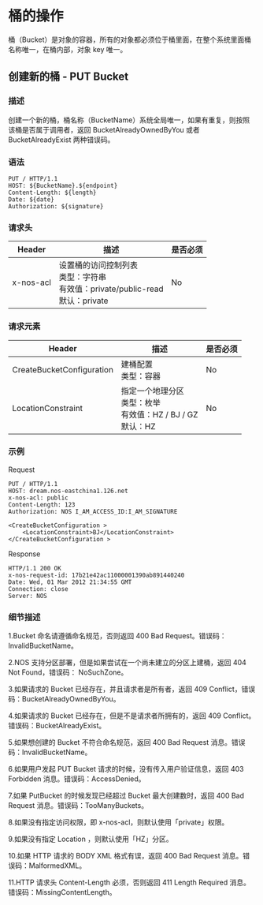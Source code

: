 # 桶的操作

桶（Bucket）是对象的容器，所有的对象都必须位于桶里面，在整个系统里面桶名称唯一，在桶内部，对象 key 唯一。

## 创建新的桶 - PUT Bucket
### 描述
创建一个新的桶，桶名称（BucketName）系统全局唯一，如果有重复，则按照该桶是否属于调用者，返回 BucketAlreadyOwnedByYou 或者 BucketAlreadyExist 两种错误码。

### 语法

    PUT / HTTP/1.1
    HOST: ${BucketName}.${endpoint}
    Content-Length: ${length}
    Date: ${date}
    Authorization: ${signature}

### 请求头

|   Header  |                                         描述                                         | 是否必须 |
|-----------|--------------------------------------------------------------------------------------|----------|
| x-nos-acl | 设置桶的访问控制列表<br>类型：字符串<br>有效值：private/public-read<br>默认：private | No       |

### 请求元素

|           Header          |                                描述                                | 是否必须 |
|---------------------------|--------------------------------------------------------------------|----------|
| CreateBucketConfiguration | 建桶配置<br>类型：容器                                             | No       |
| LocationConstraint        | 指定一个地理分区<br>类型：枚举<br>有效值：HZ / BJ / GZ<br>默认：HZ | No       |

### 示例
Request

    PUT / HTTP/1.1
    HOST: dream.nos-eastchina1.126.net
    x-nos-acl: public
    Content-Length: 123
    Authorization: NOS I_AM_ACCESS_ID:I_AM_SIGNATURE
    
    <CreateBucketConfiguration >
        <LocationConstraint>BJ</LocationConstraint>
    </CreateBucketConfiguration >

Response

    HTTP/1.1 200 OK
    x-nos-request-id: 17b21e42ac11000001390ab891440240
    Date: Wed, 01 Mar 2012 21:34:55 GMT
    Connection: close
    Server: NOS

### 细节描述

1.Bucket 命名请遵循命名规范，否则返回 400 Bad Request。错误码：InvalidBucketName。

2.NOS 支持分区部署，但是如果尝试在一个尚未建立的分区上建桶，返回 404 Not Found，错误码： NoSuchZone。

3.如果请求的 Bucket 已经存在，并且请求者是所有者，返回 409 Conflict，错误码：BucketAlreadyOwnedByYou。

4.如果请求的 Bucket 已经存在，但是不是请求者所拥有的，返回 409 Conflict。错误码：BucketAlreadyExist。

5.如果想创建的 Bucket 不符合命名规范，返回 400 Bad Request 消息。错误码：InvalidBucketName。

6.如果用户发起 PUT Bucket 请求的时候，没有传入用户验证信息，返回 403 Forbidden 消息。错误码：AccessDenied。

7.如果 PutBucket 的时候发现已经超过 Bucket 最大创建数时，返回 400 Bad Request 消息。错误码：TooManyBuckets。

8.如果没有指定访问权限，即 x-nos-acl，则默认使用「private」权限。

9.如果没有指定 Location ，则默认使用「HZ」分区。

10.如果 HTTP 请求的 BODY XML 格式有误，返回 400 Bad Request 消息。错误码：MalformedXML。

11.HTTP 请求头 Content-Length 必须，否则返回 411 Length Required 消息。错误码：MissingContentLength。